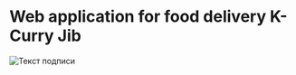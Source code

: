 # Web application for food delivery K-Curry Jib

![Текст подписи]([URL_изображения](https://cdn.drivek.com/configurator-imgs/cars/de/800/VOLVO/V60/32193_KOMBI-5-TURER/volvo-v60-front-view.jpg)https://cdn.drivek.com/configurator-imgs/cars/de/800/VOLVO/V60/32193_KOMBI-5-TURER/volvo-v60-front-view.jpg)
